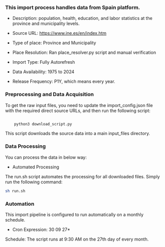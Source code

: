 ### This import process handles data from Spain platform.

- Description: population, health, education, and labor statistics at the province and municipality levels.

- Source URL: https://www.ine.es/en/index.htm

- Type of place: Province and Municipality

- Place Resolution: Ran place_resolver.py script and manual verification

- Import Type: Fully Autorefresh

- Data Availability: 1975 to 2024

- Release Frequency: P1Y, which means every year.

### Preprocessing and Data Acquisition

To get the raw input files, you need to update the import_config.json file with the required direct source URLs, and then run the following script:

```bash

    python3 download_script.py
```
This script downloads the source data into a main input_files directory. 


### Data Processing

You can process the data in below way:

* Automated Processing

The run.sh script automates the processing for all downloaded files. Simply run the following command:

```bash
sh run.sh
```

### Automation

This import pipeline is configured to run automatically on a monthly schedule.

- Cron Expression: 30 09 27*

Schedule: The script runs at 9:30 AM on the 27th day of every month.